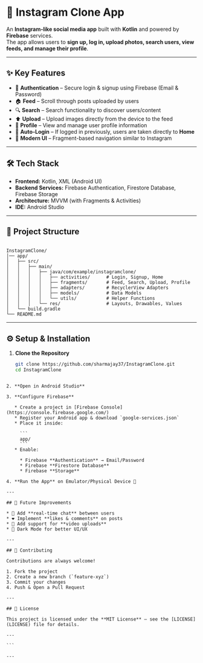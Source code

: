 # 📸 Instagram Clone App  

An **Instagram-like social media app** built with **Kotlin** and powered by **Firebase** services.  
The app allows users to **sign up, log in, upload photos, search users, view feeds, and manage their profile**.  

---

## ✨ Key Features  

- 🔐 **Authentication** – Secure login & signup using Firebase (Email & Password)  
- 🏠 **Feed** – Scroll through posts uploaded by users  
- 🔍 **Search** – Search functionality to discover users/content  
- ⬆️ **Upload** – Upload images directly from the device to the feed  
- 👤 **Profile** – View and manage user profile information  
- 🔄 **Auto-Login** – If logged in previously, users are taken directly to **Home**  
- 📱 **Modern UI** – Fragment-based navigation similar to Instagram  

---

## 🛠️ Tech Stack  

- **Frontend:** Kotlin, XML (Android UI)  
- **Backend Services:** Firebase Authentication, Firestore Database, Firebase Storage  
- **Architecture:** MVVM (with Fragments & Activities)  
- **IDE:** Android Studio  

---

## 📂 Project Structure  

```

InstagramClone/
│── app/
│   ├── src/
│   │   ├── main/
│   │   │   ├── java/com/example/instagramclone/
│   │   │   │   ├── activities/      # Login, Signup, Home
│   │   │   │   ├── fragments/       # Feed, Search, Upload, Profile
│   │   │   │   ├── adapters/        # RecyclerView Adapters
│   │   │   │   ├── models/          # Data Models
│   │   │   │   └── utils/           # Helper Functions
│   │   │   └── res/                 # Layouts, Drawables, Values
│   └── build.gradle
└── README.md

````

---

## ⚙️ Setup & Installation  

1. **Clone the Repository**  
   ```bash
   git clone https://github.com/sharmajay37/InstagramClone.git
   cd InstagramClone
````

2. **Open in Android Studio**

3. **Configure Firebase**

   * Create a project in [Firebase Console](https://console.firebase.google.com/)
   * Register your Android app & download `google-services.json`
   * Place it inside:

     ```
     app/
     ```
   * Enable:

     * Firebase **Authentication** → Email/Password
     * Firebase **Firestore Database**
     * Firebase **Storage**

4. **Run the App** on Emulator/Physical Device 🚀

---

## 🔮 Future Improvements

* 💬 Add **real-time chat** between users
* ❤️ Implement **likes & comments** on posts
* 🎥 Add support for **video uploads**
* 🌙 Dark Mode for better UI/UX

---

## 🤝 Contributing

Contributions are always welcome!

1. Fork the project
2. Create a new branch (`feature-xyz`)
3. Commit your changes
4. Push & Open a Pull Request

---

## 📜 License

This project is licensed under the **MIT License** – see the [LICENSE](LICENSE) file for details.

---

```

---
